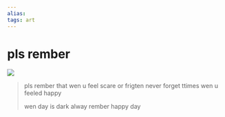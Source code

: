 ```yaml
---
alias: 
tags: art
---
```

# pls rember

![](https://i.kym-cdn.com/photos/images/original/001/206/633/cfb.png)

> pls rember that wen u feel scare or frigten
> never forget ttimes wen u feeled happy
> 
> wen day is dark alway rember happy day